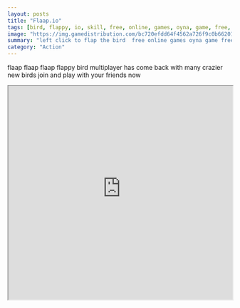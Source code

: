 ```yaml
---
layout: posts
title: "Flaap.io"
tags: [bird, flappy, io, skill, free, online, games, oyna, game, free, games, play, play, games]
image: "https://img.gamedistribution.com/bc720efdd64f4562a726f9c0b66201b4.jpg"
summary: "left click to flap the bird  free online games oyna game free games play play games"
category: "Action"
---
```


flaap flaap flaap flappy bird multiplayer has come back with many crazier new birds join and play with your friends now

<iframe width="100%" height="480px;" src="https://html5.gamedistribution.com/bc720efdd64f4562a726f9c0b66201b4/"></iframe>
